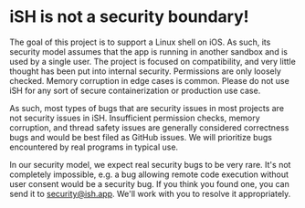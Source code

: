 # iSH is not a security boundary!

The goal of this project is to support a Linux shell on iOS. As such, its security model assumes that the app is running in another sandbox and is used by a single user. The project is focused on compatibility, and very little thought has been put into internal security. Permissions are only loosely checked. Memory corruption in edge cases is common. Please do not use iSH for any sort of secure containerization or production use case.

As such, most types of bugs that are security issues in most projects are not security issues in iSH. Insufficient permission checks, memory corruption, and thread safety issues are generally considered correctness bugs and would be best filed as GitHub issues. We will prioritize bugs encountered by real programs in typical use.

In our security model, we expect real security bugs to be very rare. It's not completely impossible, e.g. a bug allowing remote code execution without user consent would be a security bug. If you think you found one, you can send it to security@ish.app. We'll work with you to resolve it appropriately.
